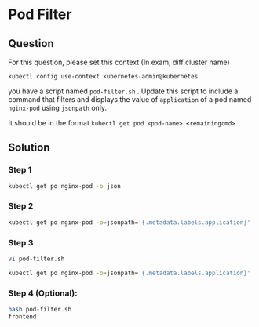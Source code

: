 # Pod Filter

## Question
For this question, please set this context (In exam, diff cluster name)

```kubectl config use-context kubernetes-admin@kubernetes```

you have a script named ```pod-filter.sh``` . Update this script to include a command that filters and displays the value of ```application``` of a pod named ```nginx-pod``` using ```jsonpath``` only.

It should be in the format ```kubectl get pod <pod-name> <remainingcmd>``` 

## Solution

### Step 1
```bash
kubectl get po nginx-pod -o json
```

### Step 2
```bash
kubectl get po nginx-pod -o=jsonpath='{.metadata.labels.application}'
```

### Step 3 
```bash
vi pod-filter.sh

kubectl get po nginx-pod -o=jsonpath='{.metadata.labels.application}'
```

### Step 4 (Optional):
```bash
bash pod-filter.sh
frontend
```